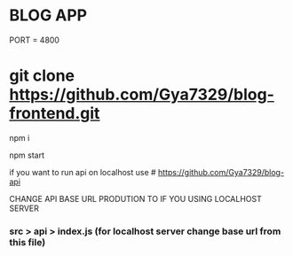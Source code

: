 
# BLOG APP

PORT =  4800
# git clone https://github.com/Gya7329/blog-frontend.git

npm i 

npm start

if you want to run api on localhost use # https://github.com/Gya7329/blog-api
 

 CHANGE API BASE URL PRODUTION TO IF YOU USING LOCALHOST SERVER 

### src > api >  index.js (for localhost server change base url from this file)
